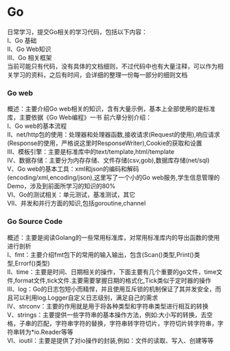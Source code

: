 # Go
   日常学习，提交Go相关的学习代码，包括以下内容：<br/>
    Ⅰ、Go 基础 <br/>
    Ⅱ、Go Web知识  <br/>
    Ⅲ、Go 相关框架  <br/>
    当前可能只有代码，没有具体的文档细则，不过代码中也有大量注释，可以作为相关学习的资料，之后有时间，会详细的整理一份每一部分的细则文档 <br/>
### Go web
   概述：主要介绍Go web相关的知识，含有大量示例，基本上全部使用的是标准库，主要依据《Go Web编程》一书
    前六章分别介绍：<br/>
                Ⅰ、Go web的基本流程 <br/>
                Ⅱ、net/http包的使用：处理器和处理器函数,接收请求(Request的使用),响应请求(Response的使用，严格说这里时ResponseWriter),Cookie的获取和设置 <br/>
                Ⅲ、模板引擎：主要是标准库中的text/template,html/template <br/>
                Ⅳ、数据存储：主要分为内存存储、文件存储(csv,gob),数据库存储(net/sql)<br>
                Ⅴ、Go web的基本工具：xml和json的编码和解码(encoding/xml,encoding/json),这里写了一个小的Go web服务,学生信息管理的Demo，涉及到前面所学习的知识的80%<br>
                Ⅵ、Go的测试相关：单元测试，基准测试，其它 <br/>
                Ⅶ、并发和并行方面的知识,包括goroutine,channel  <br/>
### Go Source Code
   概述：主要是阅读Golang的一些常用标准库，对常用标准库内的导出函数的使用进行剖析 <br/>
    Ⅰ、fmt：主要介绍fmt包下的常用的输入输出，包含(Scan()类型,Print()类型,Errorf()类型) <br/>
    Ⅱ、time：主要是时间、日期相关的操作，下面主要有几个重要的go文件，time文件,format文件,tick文件.主要需要掌握日期的格式化,Tick类似于定时器的操作 <br/>
    Ⅲ、log：Go的日志包短小而精悍，并且使用互斥锁的机制保证了其并发安全，而且可以利用log.Logger自定义日志级别，满足自己的需求 <br/>
    Ⅳ、strconv：主要的作用就是用于将各种类型和字符串类型进行相互的转换  <br/>
    Ⅴ、strings：主要提供一些字符串的基本操作方法，例如:大小写的转换，去空格，子串的匹配，字符串字符的替换，字符串转字符切片，字符切片转字符串，字符串转为*io.Reader等等 <br/>
    Ⅵ、ioutil：主要是提供了对io操作的封装,例如：文件的读取、写入、创建等等
                
